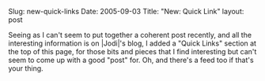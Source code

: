 Slug: new-quick-links
Date: 2005-09-03
Title: "New: Quick Link"
layout: post

Seeing as I can&#39;t seem to put together a coherent post recently, and all the interesting information is on |Jodi|&#39;s blog, I added a &quot;Quick Links&quot; section at the top of this page, for those bits and pieces that I find interesting but can&#39;t seem to come up with a good &quot;post&quot; for. Oh, and there&#39;s a feed too if that&#39;s your thing.
